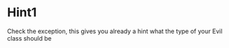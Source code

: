 # Hint1
Check the exception, this gives you already a hint what the type of your Evil class should be